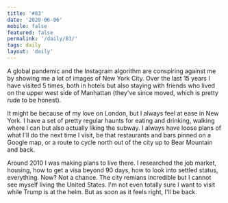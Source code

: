 ```yaml
---
title: '#83'
date: '2020-06-06'
mobile: false
featured: false
permalink: '/daily/83/'
tags: daily
layout: 'daily'
---
```


A global pandemic and the Instagram algorithm are conspiring against me by showing me a lot of images of New York City. Over the last 15 years I have visited 5 times, both in hotels but also staying with friends who lived on the upper west side of Manhattan (they've since moved, which is pretty rude to be honest).

It might be because of my love on London, but I always feel at ease in New York. I have a set of pretty regular haunts for eating and drinking, walking where I can but also actually liking the subway. I always have loose plans of what I'll do the next time I visit, be that restaurants and bars pinned on a Google map, or a route to cycle north out of the city up to Bear Mountain and back.

Around 2010 I was making plans to live there. I researched the job market, housing, how to get a visa beyond 90 days, how to look into settled status, everything. Now? Not a chance. The city remians incredible but I cannot see myself living the United States. I'm not even totally sure I want to visit while Trump is at the helm. But as soon as it feels right, I'll be back.
